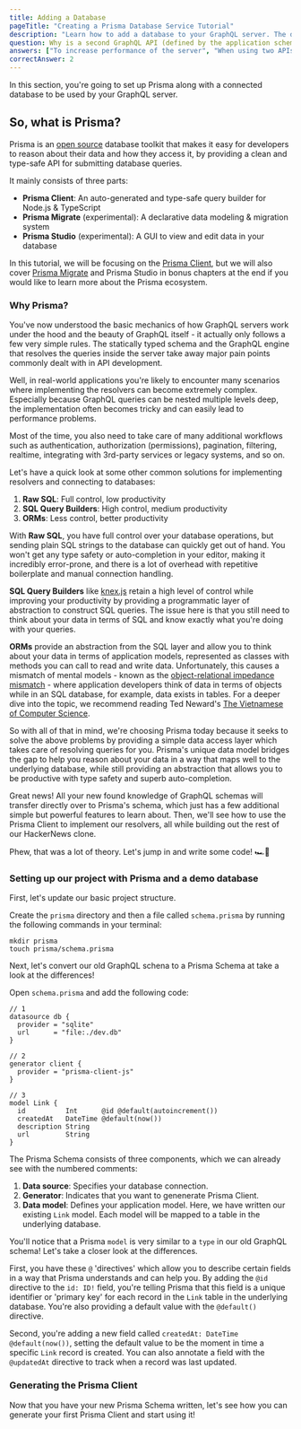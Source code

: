 ```yaml
---
title: Adding a Database
pageTitle: "Creating a Prisma Database Service Tutorial"
description: "Learn how to add a database to your GraphQL server. The database is powered by Prisma and connected to the server via GraphQL bindings."
question: Why is a second GraphQL API (defined by the application schema) needed in a GraphQL server architecture with Prisma?
answers: ["To increase performance of the server", "When using two APIs, the GraphQL server can be scaled better", "The Prisma API only is an interface to the database, but doesn't allow for any sort of application logic which is needed in most apps", "It is required by the GraphQL specification"]
correctAnswer: 2
---
```


In this section, you're going to set up Prisma along with a connected database to be used by your GraphQL server.

## So, what is Prisma?

Prisma is an [open source](https://github.com/prisma/prisma) database toolkit that makes it easy for developers to reason about their data and how they access it, by providing a clean and type-safe API for submitting database queries.

It mainly consists of three parts:

- **Prisma Client**: An auto-generated and type-safe query builder for Node.js & TypeScript
- **Prisma Migrate** (experimental): A declarative data modeling & migration system
- **Prisma Studio** (experimental): A GUI to view and edit data in your database

In this tutorial, we will be focusing on the [Prisma Client](https://www.prisma.io/docs/reference/tools-and-interfaces/prisma-client/api), but we will also cover [Prisma Migrate](https://www.prisma.io/docs/reference/tools-and-interfaces/prisma-migrate) and Prisma Studio in bonus chapters at the end if you would like to learn more about the Prisma ecosystem.

### Why Prisma?

You've now understood the basic mechanics of how GraphQL servers work under the hood and the beauty of GraphQL itself - it actually only follows a few very simple rules. The statically typed schema and the GraphQL engine that resolves the queries inside the server take away major pain points commonly dealt with in API development.

Well, in real-world applications you're likely to encounter many scenarios where implementing the resolvers can become extremely complex. Especially because GraphQL queries can be nested multiple levels deep, the implementation often becomes tricky and can easily lead to performance problems.

Most of the time, you also need to take care of many additional workflows such as authentication, authorization (permissions), pagination, filtering, realtime, integrating with 3rd-party services or legacy systems, and so on.

Let's have a quick look at some other common solutions for implementing resolvers and connecting to databases:

1. **Raw SQL**: Full control, low productivity
1. **SQL Query Builders**: High control, medium productivity
1. **ORMs**: Less control, better productivity

With **Raw SQL**, you have full control over your database operations, but sending plain SQL strings to the database can quickly get out of hand. You won't get any type safety or auto-completion in your editor, making it incredibly error-prone, and there is a lot of overhead with repetitive boilerplate and manual connection handling.

**SQL Query Builders** like [knex.js](knexjs.org) retain a high level of control while improving your productivity by providing a programmatic layer of abstraction to construct SQL queries. The issue here is that you still need to think about your data in terms of SQL and know exactly what you're doing with your queries.

**ORMs** provide an abstraction from the SQL layer and allow you to think about your data in terms of application models, represented as classes with methods you can call to read and write data. Unfortunately, this causes a mismatch of mental models - known as the [object-relational impedance mismatch](https://en.wikipedia.org/wiki/Object-relational_impedance_mismatch) - where application developers think of data in terms of objects while in an SQL database, for example, data exists in tables. For a deeper dive into the topic, we recommend reading Ted Neward's [The Vietnamese of Computer Science](http://blogs.tedneward.com/post/the-vietnam-of-computer-science/).

So with all of that in mind, we're choosing Prisma today because it seeks to solve the above problems by providing a simple data access layer which takes care of resolving queries for you. Prisma's unique data model bridges the gap to help you reason about your data in a way that maps well to the underlying database, while still providing an abstraction that allows you to be productive with type safety and superb auto-completion.

Great news! All your new found knowledge of GraphQL schemas will transfer directly over to Prisma's schema, which just has a few additional simple but powerful features to learn about. Then, we'll see how to use the Prisma Client to implement our resolvers, all while building out the rest of our HackerNews clone.

Phew, that was a lot of theory. Let's jump in and write some code! 🏎💨

### Setting up our project with Prisma and a demo database

First, let's update our basic project structure.

<Instruction>

Create the `prisma` directory and then a file called `schema.prisma` by running the following commands in your terminal:

```bash(path=".../hackernews-node/")
mkdir prisma
touch prisma/schema.prisma
```

</Instruction>

Next, let's convert our old GraphQL schena to a Prisma Schema at take a look at the differences!

<Instruction>

Open `schema.prisma` and add the following code:

```graphql{2,3}(path=".../hackernews-node/prisma/schema.prisma")
// 1
datasource db {
  provider = "sqlite" 
  url      = "file:./dev.db"
}

// 2
generator client {
  provider = "prisma-client-js"
}

// 3
model Link {
  id          Int      @id @default(autoincrement())
  createdAt   DateTime @default(now())
  description String
  url         String
}
```

</Instruction>

The Prisma Schema consists of three components, which we can already see with the numbered comments:

1. **Data source**: Specifies your database connection.
1. **Generator**: Indicates that you want to genenerate Prisma Client. 
1. **Data model**: Defines your application model. Here, we have written our existing `Link` model. Each model will be mapped to a table in the underlying database.

You'll notice that a Prisma `model` is very similar to a `type` in our old GraphQL schema! Let's take a closer look at the differences.

First, you have these `@` 'directives' which allow you to describe certain fields in a way that Prisma understands and can help you. By adding the `@id` directive to the `id: ID!` field, you're telling Prisma that this field is a unique identifier or 'primary key' for each record in the `Link` table in the underlying database. You're also providing a default value with the `@default()` directive.

Second, you're adding a new field called `createdAt: DateTime @default(now())`, setting the default value to be the moment in time a specific `Link` record is created. You can also annotate a field with the `@updatedAt` directive to track when a record was last updated.

### Generating the Prisma Client

Now that you have your new Prisma Schema written, let's see how you can generate your first Prisma Client and start using it!


